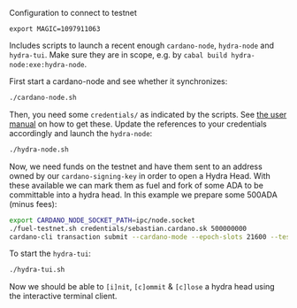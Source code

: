 Configuration to connect to testnet

``` shell
export MAGIC=1097911063
```

Includes scripts to launch a recent enough `cardano-node`, `hydra-node` and
`hydra-tui`. Make sure they are in scope, e.g. by `cabal build
hydra-node:exe:hydra-node`.

First start a cardano-node and see whether it synchronizes:

```sh
./cardano-node.sh
```

Then, you need some `credentials/` as indicated by the scripts. See [the user
manual](https://hydra.family/head-protocol/docs/getting-started/quickstart#and-where-to-find-them)
on how to get these. Update the references to your credentials accordingly and
launch the `hydra-node`:

``` sh
./hydra-node.sh
```

Now, we need funds on the testnet and have them sent to an address owned by our `cardano-signing-key` in order to open a Hydra Head. With these available we can mark them as fuel and fork of some ADA to be committable into a hydra head. In this example we prepare some 500ADA (minus fees):

``` sh
export CARDANO_NODE_SOCKET_PATH=ipc/node.socket
./fuel-testnet.sh credentials/sebastian.cardano.sk 500000000
cardano-cli transaction submit --cardano-mode --epoch-slots 21600 --testnet-magic ${MAGIC} --tx-file /tmp/tmp.S9N6vVkw2j.signed
```

To start the `hydra-tui`:

``` sh
./hydra-tui.sh
```

Now we should be able to `[i]nit`, `[c]ommit` & `[c]lose` a hydra head using the interactive terminal client.
